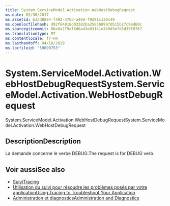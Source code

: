 ```yaml
---
title: System.ServiceModel.Activation.WebHostDebugRequest
ms.date: 03/30/2017
ms.assetid: 632d8084-f492-47bd-a40d-f9281c130149
ms.openlocfilehash: d92f64810d03382ba2583b8997db15b27c9ed60c
ms.sourcegitcommit: 0be8a279af6d8a43e03141e349d3efd5d35f8767
ms.translationtype: MT
ms.contentlocale: fr-FR
ms.lasthandoff: 04/18/2019
ms.locfileid: "59099753"
---
```

# <a name="systemservicemodelactivationwebhostdebugrequest"></a><span data-ttu-id="7e8ae-102">System.ServiceModel.Activation.WebHostDebugRequest</span><span class="sxs-lookup"><span data-stu-id="7e8ae-102">System.ServiceModel.Activation.WebHostDebugRequest</span></span>
<span data-ttu-id="7e8ae-103">System.ServiceModel.Activation.WebHostDebugRequest</span><span class="sxs-lookup"><span data-stu-id="7e8ae-103">System.ServiceModel.Activation.WebHostDebugRequest</span></span>  
  
## <a name="description"></a><span data-ttu-id="7e8ae-104">Description</span><span class="sxs-lookup"><span data-stu-id="7e8ae-104">Description</span></span>  
 <span data-ttu-id="7e8ae-105">La demande concerne le verbe DEBUG.</span><span class="sxs-lookup"><span data-stu-id="7e8ae-105">The request is for DEBUG verb.</span></span>  
  
## <a name="see-also"></a><span data-ttu-id="7e8ae-106">Voir aussi</span><span class="sxs-lookup"><span data-stu-id="7e8ae-106">See also</span></span>

- [<span data-ttu-id="7e8ae-107">Suivi</span><span class="sxs-lookup"><span data-stu-id="7e8ae-107">Tracing</span></span>](../../../../../docs/framework/wcf/diagnostics/tracing/index.md)
- [<span data-ttu-id="7e8ae-108">Utilisation du suivi pour résoudre les problèmes posés par votre application</span><span class="sxs-lookup"><span data-stu-id="7e8ae-108">Using Tracing to Troubleshoot Your Application</span></span>](../../../../../docs/framework/wcf/diagnostics/tracing/using-tracing-to-troubleshoot-your-application.md)
- [<span data-ttu-id="7e8ae-109">Administration et diagnostics</span><span class="sxs-lookup"><span data-stu-id="7e8ae-109">Administration and Diagnostics</span></span>](../../../../../docs/framework/wcf/diagnostics/index.md)
